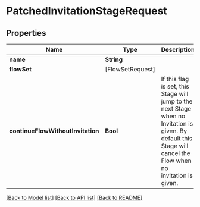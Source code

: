 # PatchedInvitationStageRequest

## Properties
Name | Type | Description | Notes
------------ | ------------- | ------------- | -------------
**name** | **String** |  | [optional] 
**flowSet** | [FlowSetRequest] |  | [optional] 
**continueFlowWithoutInvitation** | **Bool** | If this flag is set, this Stage will jump to the next Stage when no Invitation is given. By default this Stage will cancel the Flow when no invitation is given. | [optional] 

[[Back to Model list]](../README.md#documentation-for-models) [[Back to API list]](../README.md#documentation-for-api-endpoints) [[Back to README]](../README.md)


